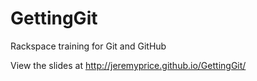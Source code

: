 # GettingGit
Rackspace training for Git and GitHub

View the slides at http://jeremyprice.github.io/GettingGit/
